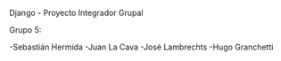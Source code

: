 Django - Proyecto Integrador Grupal

Grupo 5:

-Sebastián Hermida
-Juan La Cava
-José Lambrechts
-Hugo Granchetti
